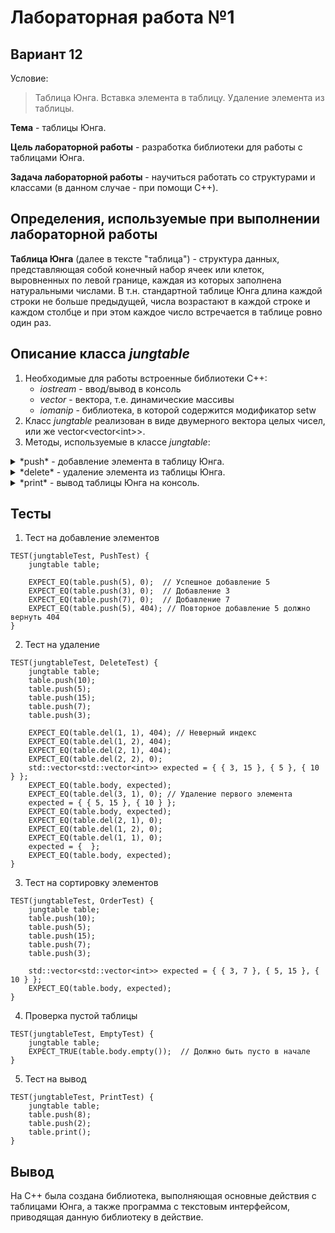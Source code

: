 # Лабораторная работа №1

## Вариант 12

Условие:
> Таблица Юнга. Вставка элемента в таблицу. Удаление элемента из таблицы.

**Тема** - таблицы Юнга.

**Цель лабораторной работы** - разработка библиотеки для работы с таблицами Юнга.

**Задача лабораторной работы** - научиться работать со структурами и классами (в данном случае - при помощи C++).

## Определения, используемые при выполнении лабораторной работы

**Таблица Юнга** (далее в тексте "таблица") - структура данных, представляющая собой конечный набор ячеек или клеток, выровненных по левой границе, каждая из которых заполнена натуральными числами. В т.н. стандартной таблице Юнга длина каждой строки не больше предыдущей, числа возрастают в каждой строке и каждом столбце и при этом каждое число встречается в таблице ровно один раз.

## Описание класса *jungtable*

1. Необходимые для работы встроенные библиотеки C++:
	- *iostream* - ввод/вывод в консоль
	- *vector* - вектора, т.е. динамические массивы
	- *iomanip* - библиотека, в которой содержится модификатор setw
2. Класс *jungtable* реализован в виде двумерного вектора целых чисел, или же vector\<vector\<int\>\>.
3. Методы, используемые в классе *jungtable*:
<details>
<summary> *push* - добавление элемента в таблицу Юнга.</summary>

</details>
<details>
<summary> *delete* - удаление элемента из таблицы Юнга. </summary>

</details>
<details>
<summary> *print* - вывод таблицы Юнга на консоль. </summary>
	
</details>
		
## Тесты

1. Тест на добавление элементов
```
TEST(jungtableTest, PushTest) {
    jungtable table;

    EXPECT_EQ(table.push(5), 0);  // Успешное добавление 5
    EXPECT_EQ(table.push(3), 0);  // Добавление 3
    EXPECT_EQ(table.push(7), 0);  // Добавление 7
    EXPECT_EQ(table.push(5), 404); // Повторное добавление 5 должно вернуть 404
}
```
2. Тест на удаление
```
TEST(jungtableTest, DeleteTest) {
    jungtable table;
    table.push(10);
    table.push(5);
    table.push(15);
    table.push(7);
    table.push(3);

    EXPECT_EQ(table.del(1, 1), 404); // Неверный индекс
    EXPECT_EQ(table.del(1, 2), 404);
    EXPECT_EQ(table.del(2, 1), 404);
    EXPECT_EQ(table.del(2, 2), 0);
    std::vector<std::vector<int>> expected = { { 3, 15 }, { 5 }, { 10 } };
    EXPECT_EQ(table.body, expected);
    EXPECT_EQ(table.del(3, 1), 0); // Удаление первого элемента 
    expected = { { 5, 15 }, { 10 } };
    EXPECT_EQ(table.body, expected);
    EXPECT_EQ(table.del(2, 1), 0);
    EXPECT_EQ(table.del(1, 2), 0);
    EXPECT_EQ(table.del(1, 1), 0);
    expected = {  };
    EXPECT_EQ(table.body, expected);
}
```
3. Тест на сортировку элементов
```
TEST(jungtableTest, OrderTest) {
    jungtable table;
    table.push(10);
    table.push(5);
    table.push(15);
    table.push(7);
    table.push(3);

    std::vector<std::vector<int>> expected = { { 3, 7 }, { 5, 15 }, { 10 } };
    EXPECT_EQ(table.body, expected);
}
```
4. Проверка пустой таблицы
```
TEST(jungtableTest, EmptyTest) {
    jungtable table;
    EXPECT_TRUE(table.body.empty());  // Должно быть пусто в начале
}
```
5. Тест на вывод
```
TEST(jungtableTest, PrintTest) {
    jungtable table;
    table.push(8);
    table.push(2);
    table.print();
}
```


## Вывод

На C++ была создана библиотека, выполняющая основные действия с таблицами Юнга, а также программа с текстовым интерфейсом, приводящая данную библиотеку в действие.
